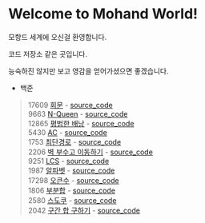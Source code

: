 # Welcome to Mohand World!

모항드 세계에 오신걸 환영합니다.

코드 저장소 같은 곳입니다.

능숙하진 않지만 보고 영감을 얻어가셨으면 좋겠습니다.

+ 백준
> 17609 [회문](https://www.acmicpc.net/problem/17609) - [source_code](baekjoon_17609/main.cpp)  
> 9663 [N-Queen](https://www.acmicpc.net/problem/9663) - [source_code](baekjoon_9663/main.cpp)  
> 12865 [평범한 배낭](https://www.acmicpc.net/problem/12865) - [source_code](baekjoon_12865/main.cpp)  
> 5430 [AC](https://www.acmicpc.net/problem/5430) - [source_code](baekjoon_5430/main.cpp)  
> 1753 [최단경로](https://www.acmicpc.net/problem/1753) - [source_code](baekjoon_1753/main.cpp)  
> 2206 [벽 부수고 이동하기](https://www.acmicpc.net/problem/2206) - [source_code](baekjoon_2206/main.cpp)  
> 9251 [LCS](https://www.acmicpc.net/problem/9251) - [source_code](baekjoon_9251/main.cpp)  
> 1987 [알파벳](https://www.acmicpc.net/problem/1987) - [source_code](baekjoon_1987/main.cpp)  
> 17298 [오큰수](https://www.acmicpc.net/problem/17298) - [source_code](baekjoon_17298/main.cpp)  
> 1806 [부분합](https://www.acmicpc.net/problem/1806) - [source_code](baekjoon_1806/main.cpp)  
> 2580 [스도쿠](https://www.acmicpc.net/problem/2580) - [source_code](baekjoon_2580/main.cpp)  
> 2042 [구간 합 구하기](https://www.acmicpc.net/problem/2042) - [source_code](baekjoon_2042/main.cpp)
